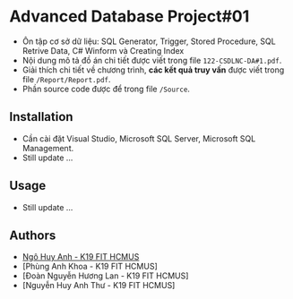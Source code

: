 # Advanced Database Project#01

- Ôn tập cơ sở dữ liệu: SQL Generator, Trigger, Stored Procedure, SQL Retrive Data, C# Winform và Creating Index
- Nội dung mô tả đồ án chi tiết được viết trong file `122-CSDLNC-DA#1.pdf`.
- Giải thích chi tiết về chương trình, **các kết quả truy vấn** được viết trong file `/Report/Report.pdf`.
- Phần source code được để trong file `/Source`.

## Installation

- Cần cài đặt Visual Studio, Microsoft SQL Server, Microsoft SQL Management.
- Still update ...

## Usage

- Still update ...

## Authors

- [Ngô Huy Anh - K19 FIT HCMUS](https://github.com/tristanhuyanhngo)
- [Phùng Anh Khoa - K19 FIT HCMUS]
- [Đoàn Nguyễn Hương Lan - K19 FIT HCMUS]
- [Nguyễn Huy Anh Thư - K19 FIT HCMUS]
